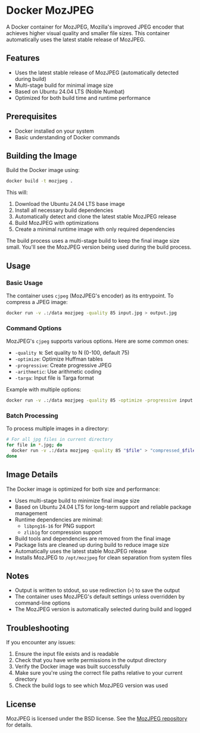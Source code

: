 # Docker MozJPEG

A Docker container for MozJPEG, Mozilla's improved JPEG encoder that achieves higher visual quality and smaller file sizes. This container automatically uses the latest stable release of MozJPEG.

## Features

- Uses the latest stable release of MozJPEG (automatically detected during build)
- Multi-stage build for minimal image size
- Based on Ubuntu 24.04 LTS (Noble Numbat)
- Optimized for both build time and runtime performance

## Prerequisites

- Docker installed on your system
- Basic understanding of Docker commands

## Building the Image

Build the Docker image using:

```bash
docker build -t mozjpeg .
```

This will:
1. Download the Ubuntu 24.04 LTS base image
2. Install all necessary build dependencies
3. Automatically detect and clone the latest stable MozJPEG release
4. Build MozJPEG with optimizations
5. Create a minimal runtime image with only required dependencies

The build process uses a multi-stage build to keep the final image size small. You'll see the MozJPEG version being used during the build process.

## Usage

### Basic Usage

The container uses `cjpeg` (MozJPEG's encoder) as its entrypoint. To compress a JPEG image:

```bash
docker run -v .:/data mozjpeg -quality 85 input.jpg > output.jpg
```

### Command Options

MozJPEG's `cjpeg` supports various options. Here are some common ones:

- `-quality N`: Set quality to N (0-100, default 75)
- `-optimize`: Optimize Huffman tables
- `-progressive`: Create progressive JPEG
- `-arithmetic`: Use arithmetic coding
- `-targa`: Input file is Targa format

Example with multiple options:

```bash
docker run -v .:/data mozjpeg -quality 85 -optimize -progressive input.jpg > output.jpg
```

### Batch Processing

To process multiple images in a directory:

```bash
# For all jpg files in current directory
for file in *.jpg; do
  docker run -v .:/data mozjpeg -quality 85 "$file" > "compressed_$file"
done
```

## Image Details

The Docker image is optimized for both size and performance:

- Uses multi-stage build to minimize final image size
- Based on Ubuntu 24.04 LTS for long-term support and reliable package management
- Runtime dependencies are minimal:
  - `libpng16-16` for PNG support
  - `zlib1g` for compression support
- Build tools and dependencies are removed from the final image
- Package lists are cleaned up during build to reduce image size
- Automatically uses the latest stable MozJPEG release
- Installs MozJPEG to `/opt/mozjpeg` for clean separation from system files

## Notes

- Output is written to stdout, so use redirection (`>`) to save the output
- The container uses MozJPEG's default settings unless overridden by command-line options
- The MozJPEG version is automatically selected during build and logged

## Troubleshooting

If you encounter any issues:

1. Ensure the input file exists and is readable
2. Check that you have write permissions in the output directory
3. Verify the Docker image was built successfully
4. Make sure you're using the correct file paths relative to your current directory
5. Check the build logs to see which MozJPEG version was used

## License

MozJPEG is licensed under the BSD license. See the [MozJPEG repository](https://github.com/mozilla/mozjpeg) for details.